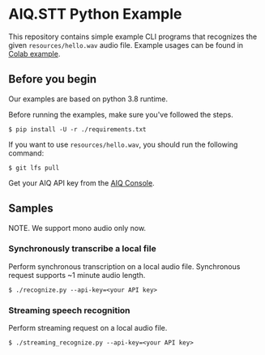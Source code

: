 # AIQ.STT Python Example

This repository contains simple example CLI programs that recognizes the given
`resources/hello.wav` audio file. Example usages can be found in [Colab example](https://colab.research.google.com/drive/1xT8vJnEcROI7a_4xA8E8sZtsK2_4lh9u#scrollTo=6pTb9KvAgV5E).

## Before you begin

Our examples are based on python 3.8 runtime.

Before running the examples, make sure you've followed the steps.

```shell
$ pip install -U -r ./requirements.txt
```

If you want to use `resources/hello.wav`, you should run the following command:

```
$ git lfs pull
```

Get your AIQ API key from the
[AIQ Console](https://aiq.skelterlabs.com/console).

## Samples

NOTE. We support mono audio only now.

### Synchronously transcribe a local file

Perform synchronous transcription on a local audio file.
Synchronous request supports ~1 minute audio length.

```shell
$ ./recognize.py --api-key=<your API key>
```

### Streaming speech recognition

Perform streaming request on a local audio file.

```shell
$ ./streaming_recognize.py --api-key=<your API key>
```
